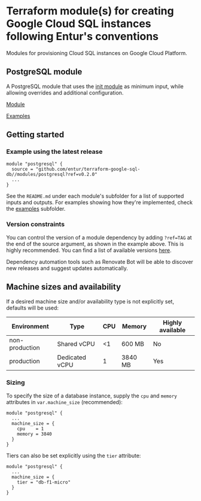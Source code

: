 # Terraform module(s) for creating Google Cloud SQL instances following Entur's conventions

Modules for provisioning Cloud SQL instances on Google Cloud Platform.

## PostgreSQL module

A PostgreSQL module that uses the [init module](https://github.com/entur/terraform-google-init) as minimum input, while allowing overrides and additional configuration.

[Module](modules/postgresql)

[Examples](examples)

## Getting started

<!-- ci: x-release-please-start-version -->
### Example using the latest release
```
module "postgresql" {
  source = "github.com/entur/terraform-google-sql-db//modules/postgresql?ref=v0.2.0"
  ...
}
```
<!-- ci: x-release-please-end -->

See the `README.md` under each module's subfolder for a list of supported inputs and outputs. For examples showing how they're implemented, check the [examples](examples) subfolder.

### Version constraints
You can control the version of a module dependency by adding `?ref=TAG` at the end of the source argument, as shown in the example above. This is highly recommended. You can find a list of available versions [here](https://github.com/entur/terraform-google-sql-db/releases).

Dependency automation tools such as Renovate Bot will be able to discover new releases and suggest updates automatically.

## Machine sizes and availability
If a desired machine size and/or availability type is not explicitly set, defaults will be used:

| Environment    | Type           | CPU  | Memory  | Highly available |
|----------------|----------------|------|---------|------------------|
| non-production | Shared vCPU    | <1   | 600 MB  | No               |
| production     | Dedicated vCPU | 1    | 3840 MB | Yes              |

### Sizing
To specify the size of a database instance, supply the `cpu` and `memory` attributes in `var.machine_size` (recommended):

```
module "postgresql" {
  ...
  machine_size = {
    cpu    = 1
    memory = 3840
  }
}
```

Tiers can also be set explicitly using the `tier` attribute:
```
module "postgresql" {
  ...
  machine_size = {
    tier = "db-f1-micro"
  }
}
```